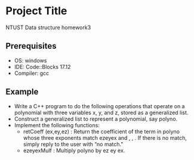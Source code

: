 # Project Title
NTUST Data structure homework3

## Prerequisites
* OS: windows
* IDE: Code::Blocks 17.12
* Compiler: gcc


## Example
* Write a C++ program to do the following operations that operate on a polynomial with three variables x, y, and z, stored as a generalized list.
* Construct a generalized list to represent a polynomial, say polyno.
* Implement the following functions:
  * retCoeff (ex,ey,ez) : Return the coefficient of the term in polyno whose three exponents match ezeyex and , , . If there is no match, simply reply to the user with “no match."
  * ezeyexMulf : Multiply polyno by ez ey ex.
